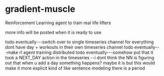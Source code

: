 # gradient-muscle
Reinforcement Learning agent to train real life lifters

more info will be posted when it is ready to use


todo eventually---switch over to single timeseries channel for everything dont have day + workouts in their own timeseries channel
todo eventually---make rl agent training distributed
todo eventually---somehow put that it took a NEXT_DAY action in the timeseries
					--i dont think the NN is figuring out that when u add a day something happens? maybe it is
							but this would make it more explicit
							kind of like sentence modeling there is a period